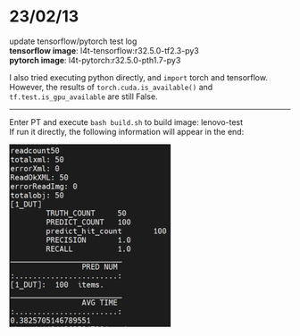 
23/02/13  
===  
update tensorflow/pytorch test log  
**tensorflow image**: l4t-tensorflow:r32.5.0-tf2.3-py3  
**pytorch image**: l4t-pytorch:r32.5.0-pth1.7-py3  
  
I also tried executing python directly, and `import` torch and tensorflow.  
However, the results of `torch.cuda.is_available()` and `tf.test.is_gpu_available` are still False.  
  
---  
Enter PT and execute `bash build.sh` to build image: lenovo-test  
If run it directly, the following information will appear in the end:  

![image](https://github.com/LYW0288/lenovo/blob/main/001.png)

